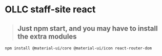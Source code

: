 # OLLC staff-site react

>## Just npm start, and you may have to install the extra modules
```
npm install @material-ui/core @material-ui/icon react-router-dom
```